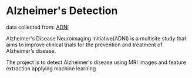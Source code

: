# Alzheimer's Detection 
data collected from: [ADNI](http://adni.loni.usc.edu/) 

Alzheimer's Disease Neuroimaging Initiative(ADNI) is a multisite study that aims to improve clinical trials for the prevention and treatment of Alzheimer’s disease.

The project is to detect Alzheimer's disease using MRI images and feature extraction applying machine learning

